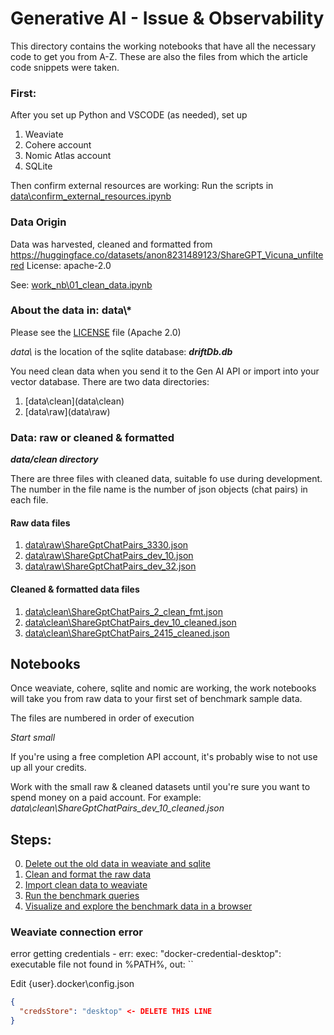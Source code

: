# Generative AI - Issue & Observability

This directory contains the working notebooks that have  all the necessary code to get you from A-Z. These are also the files from which the article code snippets were taken.

### First:
After you set up Python and VSCODE (as needed), set up 
  1. Weaviate
  2. Cohere account
  3. Nomic Atlas account
  4. SQLite

Then confirm external resources are working:
Run the scripts in [data\confirm_external_resources.ipynb](data\confirm_external_resources.ipynb)


### Data Origin
Data was harvested, cleaned and formatted from 
https://huggingface.co/datasets/anon8231489123/ShareGPT_Vicuna_unfiltered
License: apache-2.0

See: [work_nb\01_clean_data.ipynb](work_nb\01_clean_data.ipynb)

### About the data in: data\\*

Please see the [LICENSE](LICENSE) file (Apache 2.0)

*data\\* is the location of the sqlite database: ***driftDb.db***

You need clean data when you send it to the Gen AI API or import into your vector database. There are two data directories:
1. [data\clean\](data\clean\)
2. [data\raw\](data\raw\)


### Data: raw or cleaned & formatted
***data/clean directory***

There are three files with cleaned data, suitable fo use during development.
The number in the file name is the number of json objects (chat pairs) in each file.

#### Raw data files
1. [data\raw\ShareGptChatPairs_3330.json](data\raw\ShareGptChatPairs_3330.json)
2. [data\raw\ShareGptChatPairs_dev_10.json](data\raw\ShareGptChatPairs_dev_10.json)
3. [data\raw\ShareGptChatPairs_dev_32.json](data\raw\ShareGptChatPairs_dev_32.json)


#### Cleaned & formatted data files
1. [data\clean\ShareGptChatPairs_2_clean_fmt.json](data\clean\ShareGptChatPairs_2_clean_fmt.json)
2. [data\clean\ShareGptChatPairs_dev_10_cleaned.json](data\clean\ShareGptChatPairs_dev_10_cleaned.json)
3. [data\clean\ShareGptChatPairs_2415_cleaned.json](data\clean\ShareGptChatPairs_2415_cleaned.json)


## Notebooks

Once weaviate, cohere, sqlite and nomic are working, the work notebooks will take you from raw data to your first set of benchmark sample data.

The files are numbered in order of execution

*Start small*

If you're using a free completion API account, it's probably wise to not use up all your credits.

Work with the small raw & cleaned datasets until you're sure you want to spend money on a paid account. 
For example: *data\clean\ShareGptChatPairs_dev_10_cleaned.json*

## Steps:

0. [Delete out the old data in weaviate and sqlite](work_nb\00_clean_weaviate_and_sqlite.ipynb)
1. [Clean and format the raw data](work_nb\01_clean_data.ipynb)
2. [Import clean data to weaviate](work_nb\02_drift_benchmark_import.ipynb)
3. [Run the benchmark queries](work_nb\03_drift_benchmark_queries.ipynb)
4. [Visualize and explore the benchmark data in a browser](work_nb\04_drift_nomic.ipynb)


### Weaviate connection error
error getting credentials - err: exec: "docker-credential-desktop": executable file not found in %PATH%, out: ``

Edit {user}\.docker\config.json

```json
{
  "credsStore": "desktop" <- DELETE THIS LINE
}
```




